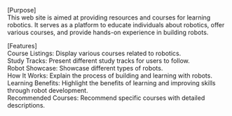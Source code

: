 [Purpose]<br>
This web site is aimed at providing resources and courses for learning robotics. It serves as a platform to educate individuals about robotics, offer various courses, and provide hands-on experience in building robots.

[Features]<br>
Course Listings: Display various courses related to robotics.<br>
Study Tracks: Present different study tracks for users to follow.<br>
Robot Showcase: Showcase different types of robots.<br>
How It Works: Explain the process of building and learning with robots.<br>
Learning Benefits: Highlight the benefits of learning and improving skills through robot development.<br>
Recommended Courses: Recommend specific courses with detailed descriptions.<br>
